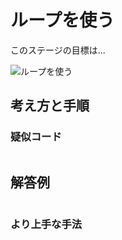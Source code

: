 # ループを使う

このステージの目標は...

![ループを使う]()




## 考え方と手順

### 疑似コード

```
```

## 解答例

```swift
```

### より上手な手法

```swift
```